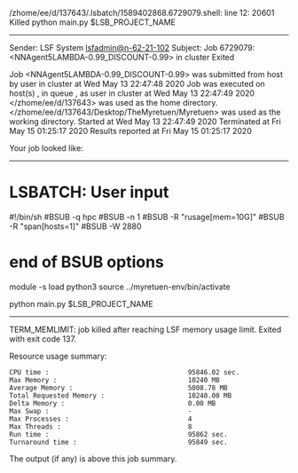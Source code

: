 /zhome/ee/d/137643/.lsbatch/1589402868.6729079.shell: line 12: 20601 Killed                  python main.py $LSB_PROJECT_NAME

------------------------------------------------------------
Sender: LSF System <lsfadmin@n-62-21-102>
Subject: Job 6729079: <NNAgent5LAMBDA-0.99_DISCOUNT-0.99> in cluster <dcc> Exited

Job <NNAgent5LAMBDA-0.99_DISCOUNT-0.99> was submitted from host <n-62-30-3> by user <s183905> in cluster <dcc> at Wed May 13 22:47:48 2020
Job was executed on host(s) <n-62-21-102>, in queue <hpc>, as user <s183905> in cluster <dcc> at Wed May 13 22:47:49 2020
</zhome/ee/d/137643> was used as the home directory.
</zhome/ee/d/137643/Desktop/TheMyretuen/Myretuen> was used as the working directory.
Started at Wed May 13 22:47:49 2020
Terminated at Fri May 15 01:25:17 2020
Results reported at Fri May 15 01:25:17 2020

Your job looked like:

------------------------------------------------------------
# LSBATCH: User input
#!/bin/sh
#BSUB -q hpc
#BSUB -n 1
#BSUB -R "rusage[mem=10G]"
#BSUB -R "span[hosts=1]"
#BSUB -W 2880
# end of BSUB options

module -s load python3
source ../myretuen-env/bin/activate

python main.py $LSB_PROJECT_NAME


------------------------------------------------------------

TERM_MEMLIMIT: job killed after reaching LSF memory usage limit.
Exited with exit code 137.

Resource usage summary:

    CPU time :                                   95846.02 sec.
    Max Memory :                                 10240 MB
    Average Memory :                             5008.78 MB
    Total Requested Memory :                     10240.00 MB
    Delta Memory :                               0.00 MB
    Max Swap :                                   -
    Max Processes :                              4
    Max Threads :                                8
    Run time :                                   95862 sec.
    Turnaround time :                            95849 sec.

The output (if any) is above this job summary.

